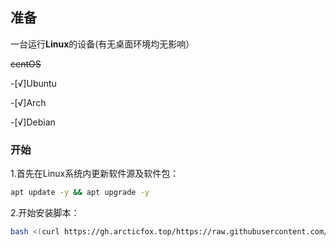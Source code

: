 ## 准备
一台运行**Linux**的设备(有无桌面环境均无影响）

~~centOS~~

-[√]Ubuntu

-[√]Arch

-[√]Debian 

### 开始
1.首先在Linux系统内更新软件源及软件包：
```sh
apt update -y && apt upgrade -y
```
2.开始安装脚本：
```bash
bash <(curl https://gh.arcticfox.top/https://raw.githubusercontent.com/ArcticFox520/Yunzai-Bot-Script/main/start)
```
